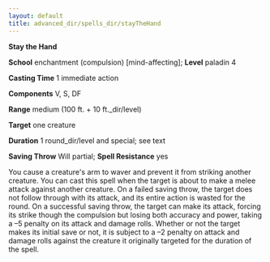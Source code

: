 ```yaml
---
layout: default
title: advanced_dir/spells_dir/stayTheHand
---
```

 **Stay the Hand**

**School** enchantment (compulsion) [mind-affecting]; **Level** paladin 4

**Casting Time** 1 immediate action

**Components** V, S, DF

**Range** medium (100 ft. + 10 ft._dir/level)

**Target** one creature

**Duration** 1 round_dir/level and special; see text

**Saving Throw** Will partial; **Spell Resistance** yes

You cause a creature's arm to waver and prevent it from striking another creature. You can cast this spell when the target is about to make a melee attack against another creature. On a failed saving throw, the target does not follow through with its attack, and its entire action is wasted for the round. On a successful saving throw, the target can make its attack, forcing its strike though the compulsion but losing both accuracy and power, taking a –5 penalty on its attack and damage rolls. Whether or not the target makes its initial save or not, it is subject to a –2 penalty on attack and damage rolls against the creature it originally targeted for the duration of the spell.

